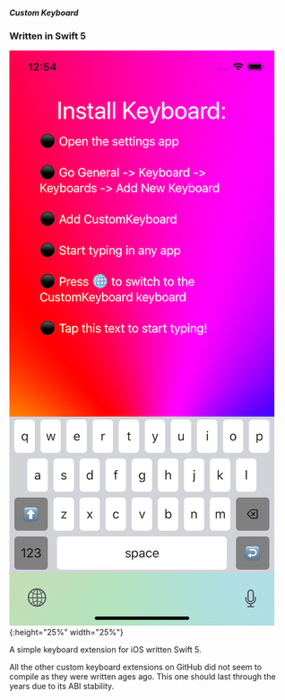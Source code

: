 ##### Custom Keyboard
### Written in Swift 5

![Screenshot](storeAssets/screenshot.png){:height="25%" width="25%"}


A simple keyboard extension for iOS  written Swift 5. 

All the other custom keyboard extensions on GitHub did not seem to compile as they were written ages ago. This one should last through the years due to its ABI stability. 
